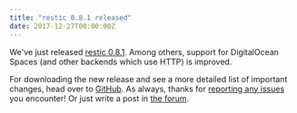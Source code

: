 ```yaml
---
title: "restic 0.8.1 released"
date: 2017-12-27T00:00:00Z
---
```


We've just released [restic 0.8.1](https://github.com/restic/restic/releases/tag/v0.8.1). Among others, support for DigitalOcean Spaces (and other backends which use HTTP) is improved.

For downloading the new release and see a more detailed list of important changes, head over to [GitHub](https://github.com/restic/restic/releases/tag/v0.8.1). As always, thanks for [reporting any issues](https://github.com/restic/restic/issues/new) you encounter! Or just write a post in [the forum](https://forum.restic.net).
